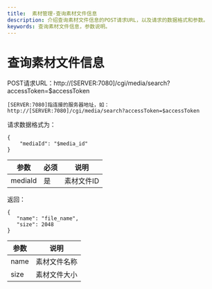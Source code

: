```yaml
---
title:  素材管理-查询素材文件信息
description: 介绍查询素材文件信息的POST请求URL，以及请求的数据格式和参数。
keywords: 查询素材文件信息，参数说明。
---
```


# 查询素材文件信息

POST请求URL：http://[SERVER:7080]/cgi/media/search?accessToken=$accessToken

```
[SERVER:7080]指连接的服务器地址，如：http://[SERVER:7080]/cgi/media/search?accessToken=$accessToken
```

请求数据格式为：

```
{
    "mediaId": "$media_id"
}
```

| 参数    | 必须 | 说明       |
| ------- | ---- | ---------- |
| mediaId | 是   | 素材文件ID |

返回：

```
{
   "name": "file_name",
   "size": 2048
}
```

| 参数 | 说明         |
| ---- | ------------ |
| name | 素材文件名称 |
| size | 素材文件大小 |